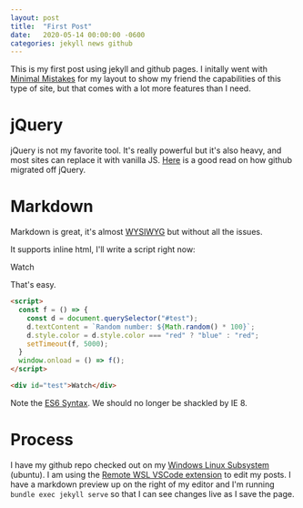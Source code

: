 ```yaml
---
layout: post
title:  "First Post"
date:   2020-05-14 00:00:00 -0600
categories: jekyll news github
---
```


This is my first post using jekyll and github pages. I initally went with [Minimal Mistakes](https://github.com/mmistakes/minimal-mistakes) for my layout to show my friend the capabilities of this type of site, but that comes with a lot more features than I need.

# jQuery

jQuery is not my favorite tool. It's really powerful but it's also heavy, and most sites can replace it with vanilla JS. [Here](https://github.blog/2018-09-06-removing-jquery-from-github-frontend/) is a good read on how github migrated off jQuery.

# Markdown

Markdown is great, it's almost [WYSIWYG](https://en.wikipedia.org/wiki/WYSIWYG) but without all the issues.

It supports inline html, I'll write a script right now:

<script>
  const f = () => {
    const d = document.querySelector("#test");
    d.textContent = `Random number: ${Math.round(Math.random() * 100)}`;
    d.style.color = d.style.color === "red" ? "blue" : "red";
    setTimeout(f, 5000);
  }
  window.onload = () => f();
</script>

<div id="test">Watch</div>

That's easy.

```html
<script>
  const f = () => {
    const d = document.querySelector("#test");
    d.textContent = `Random number: ${Math.random() * 100}`;
    d.style.color = d.style.color === "red" ? "blue" : "red";
    setTimeout(f, 5000);
  }
  window.onload = () => f();
</script>

<div id="test">Watch</div>
```
Note the [ES6 Syntax](http://www.ecma-international.org/ecma-262/6.0/index.html). We should no longer be shackled by IE 8.


# Process

I have my github repo checked out on my [Windows Linux Subsystem](https://docs.microsoft.com/en-us/windows/wsl/install-win10) (ubuntu). I am using the [Remote WSL VSCode extension](https://marketplace.visualstudio.com/items?itemName=ms-vscode-remote.remote-wsl) to edit my posts. I have a markdown preview up on the right of my editor and I'm running `bundle exec jekyll serve` so that I can see changes live as I save the page.
